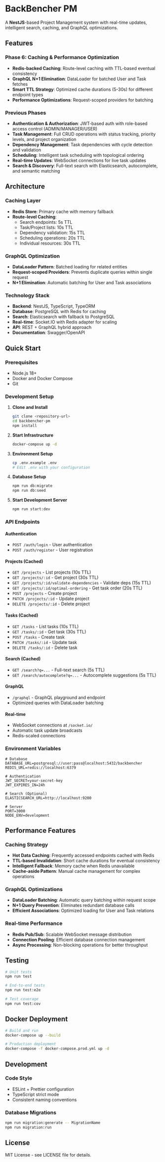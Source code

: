 # BackBencher PM

A **NestJS**-based Project Management system with real-time updates, intelligent search, caching, and GraphQL optimizations.

## Features

### Phase 6: Caching & Performance Optimization
- **Redis-backed Caching**: Route-level caching with TTL-based eventual consistency
- **GraphQL N+1 Elimination**: DataLoader for batched User and Task fetches
- **Smart TTL Strategy**: Optimized cache durations (5-30s) for different endpoint types
- **Performance Optimizations**: Request-scoped providers for batching

### Previous Phases
- **Authentication & Authorization**: JWT-based auth with role-based access control (ADMIN/MANAGER/USER)
- **Task Management**: Full CRUD operations with status tracking, priority levels, and project organization
- **Dependency Management**: Task dependencies with cycle detection and validation
- **Scheduling**: Intelligent task scheduling with topological ordering
- **Real-time Updates**: WebSocket connections for live task updates
- **Search & Discovery**: Full-text search with Elasticsearch, autocomplete, and semantic matching

## Architecture

### Caching Layer
- **Redis Store**: Primary cache with memory fallback
- **Route-level Caching**: 
  - Search endpoints: 5s TTL
  - Task/Project lists: 10s TTL
  - Dependency validation: 15s TTL
  - Scheduling operations: 20s TTL
  - Individual resources: 30s TTL

### GraphQL Optimization
- **DataLoader Pattern**: Batched loading for related entities
- **Request-scoped Providers**: Prevents duplicate queries within single request
- **N+1 Elimination**: Automatic batching for User and Task associations

### Technology Stack
- **Backend**: NestJS, TypeScript, TypeORM
- **Database**: PostgreSQL with Redis for caching
- **Search**: Elasticsearch with fallback to PostgreSQL
- **Real-time**: Socket.IO with Redis adapter for scaling
- **API**: REST + GraphQL hybrid approach
- **Documentation**: Swagger/OpenAPI

## Quick Start

### Prerequisites
- Node.js 18+
- Docker and Docker Compose
- Git

### Development Setup

1. **Clone and Install**
   ```bash
   git clone <repository-url>
   cd backbencher-pm
   npm install
   ```

2. **Start Infrastructure**
   ```bash
   docker-compose up -d
   ```

3. **Environment Setup**
   ```bash
   cp .env.example .env
   # Edit .env with your configuration
   ```

4. **Database Setup**
   ```bash
   npm run db:migrate
   npm run db:seed
   ```

5. **Start Development Server**
   ```bash
   npm run start:dev
   ```

### API Endpoints

#### Authentication
- `POST /auth/login` - User authentication
- `POST /auth/register` - User registration

#### Projects (Cached)
- `GET /projects` - List projects (10s TTL)
- `GET /projects/:id` - Get project (30s TTL)
- `GET /projects/:id/validate-dependencies` - Validate deps (15s TTL)
- `GET /projects/:id/optimal-ordering` - Get task order (20s TTL)
- `POST /projects` - Create project
- `PATCH /projects/:id` - Update project
- `DELETE /projects/:id` - Delete project

#### Tasks (Cached)
- `GET /tasks` - List tasks (10s TTL)
- `GET /tasks/:id` - Get task (30s TTL)
- `POST /tasks` - Create task
- `PATCH /tasks/:id` - Update task
- `DELETE /tasks/:id` - Delete task

#### Search (Cached)
- `GET /search?q=...` - Full-text search (5s TTL)
- `GET /search/autocomplete?q=...` - Autocomplete suggestions (5s TTL)

#### GraphQL
- `/graphql` - GraphQL playground and endpoint
- Optimized queries with DataLoader batching

#### Real-time
- WebSocket connections at `/socket.io/`
- Automatic task update broadcasts
- Redis-scaled connections

### Environment Variables

```env
# Database
DATABASE_URL=postgresql://user:pass@localhost:5432/backbencher
REDIS_URL=redis://localhost:6379

# Authentication
JWT_SECRET=your-secret-key
JWT_EXPIRES_IN=24h

# Search (Optional)
ELASTICSEARCH_URL=http://localhost:9200

# Server
PORT=3000
NODE_ENV=development
```

## Performance Features

### Caching Strategy
- **Hot Data Caching**: Frequently accessed endpoints cached with Redis
- **TTL-based Invalidation**: Short cache durations for eventual consistency
- **Intelligent Fallback**: Memory cache when Redis unavailable
- **Cache-aside Pattern**: Manual cache management for complex operations

### GraphQL Optimizations
- **DataLoader Batching**: Automatic query batching within request scope
- **N+1 Query Prevention**: Eliminates redundant database calls
- **Efficient Associations**: Optimized loading for User and Task relations

### Real-time Performance
- **Redis Pub/Sub**: Scalable WebSocket message distribution
- **Connection Pooling**: Efficient database connection management
- **Async Processing**: Non-blocking operations for better throughput

## Testing

```bash
# Unit tests
npm run test

# End-to-end tests
npm run test:e2e

# Test coverage
npm run test:cov
```

## Docker Deployment

```bash
# Build and run
docker-compose up --build

# Production deployment
docker-compose -f docker-compose.prod.yml up -d
```

## Development

### Code Style
- ESLint + Prettier configuration
- TypeScript strict mode
- Consistent naming conventions

### Database Migrations
```bash
npm run migration:generate -- MigrationName
npm run migration:run
```

## License

MIT License - see LICENSE file for details.
